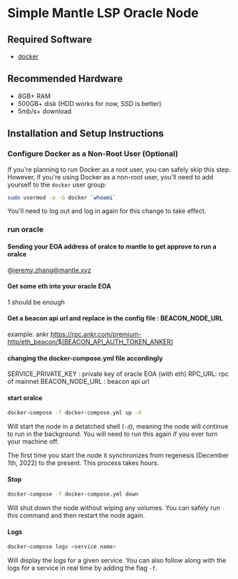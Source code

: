# Simple Mantle LSP Oracle Node

## Required Software

- [docker](https://docs.docker.com/engine/install/)

## Recommended Hardware

- 8GB+ RAM
- 500GB+ disk (HDD works for now, SSD is better)
- 5mb/s+ download


## Installation and Setup Instructions

### Configure Docker as a Non-Root User (Optional)

If you're planning to run Docker as a root user, you can safely skip this step.
However, if you're using Docker as a non-root user, you'll need to add yourself to the `docker` user group:

```sh
sudo usermod -a -G docker `whoami`
```

You'll need to log out and log in again for this change to take effect.


### run oracle

####  Sending your EOA address of oralce to mantle to get approve to run a oralce 

@jeremy.zhang@mantle.xyz



####  Get some eth into your oracle EOA
1 should be enough


####  Get a beacon api url and replace in the config file  : BEACON_NODE_URL

example: ankr
https://rpc.ankr.com/premium-http/eth_beacon/$(BEACON_API_AUTH_TOKEN_ANKER)



#### changing the docker-compose.yml file accordingly 
SERVICE_PRIVATE_KEY : private key of oracle EOA (with eth)
RPC_URL: rpc of mainnet
BEACON_NODE_URL : beacon api url


#### start oralce

```sh
docker-compose -f docker-compose.yml up -d 
```

Will start the node in a detatched shell (`-d`), meaning the node will continue to run in the background.
You will need to run this again if you ever turn your machine off.

The first time you start the node it synchronizes from regenesis (December 1th, 2022) to the present.
This process takes hours.

#### Stop

```sh
docker-compose -f docker-compose.yml down
```

Will shut down the node without wiping any volumes.
You can safely run this command and then restart the node again.

#### Logs

```sh
docker-compose logs <service name>
```

Will display the logs for a given service.
You can also follow along with the logs for a service in real time by adding the flag `-f`.


